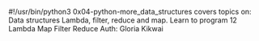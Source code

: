 #!/usr/bin/python3
0x04-python-more_data_structures
covers topics on:
Data structures
Lambda, filter, reduce and map.
Learn to program 12 Lambda Map Filter Reduce
 Auth: Gloria Kikwai

